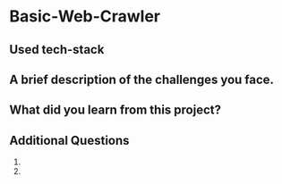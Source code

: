 # Basic-Web-Crawler



## Used tech-stack

## A brief description of the challenges you face.

## What did you learn from this project?

## Additional Questions
1.
2.
